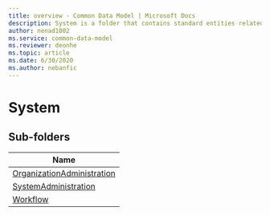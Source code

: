 ```yaml
---
title: overview - Common Data Model | Microsoft Docs
description: System is a folder that contains standard entities related to the Common Data Model.
author: nenad1002
ms.service: common-data-model
ms.reviewer: deonhe
ms.topic: article
ms.date: 6/30/2020
ms.author: nebanfic
---
```


# System


## Sub-folders

|Name|
|---|
|[OrganizationAdministration](OrganizationAdministration/overview.md)|
|[SystemAdministration](SystemAdministration/overview.md)|
|[Workflow](Workflow/overview.md)|



